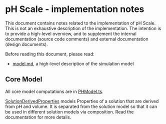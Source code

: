 # pH Scale - implementation notes

This document contains notes related to the implementation of pH Scale. 
This is not an exhaustive description of the implementation.  The intention is 
to provide a high-level overview, and to supplement the internal documentation 
(source code comments) and external documentation (design documents). 

Before reading this document, please read:
* [model.md](https://github.com/phetsims/ph-scale/blob/master/doc/model.md), a high-level description of the simulation model
 
## Core Model

All core model computations are
in [PHModel.ts](https://github.com/phetsims/ph-scale/blob/master/js/common/model/PHModel.ts).

[SolutionDerivedProperties](https://github.com/phetsims/ph-scale/blob/master/js/common/model/SolutionDerivedProperties.ts)
models Properties of a solution that are derived from pH and volume. It is separated from the solution model so that it
can be used in different solution models via composition. Read the documentation for more details.
